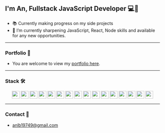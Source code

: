 ## I'm An, Fullstack JavaScript Developer 💻🎨

- 📚 Currently making progress on my side projects
- 💼 I’m currently sharpening JavaScript, React, Node skills and available for any new opportunities.

---

### Portfolio 📁

- You are welcome to view my [portfolio here](https://lbachannel.github.io/anlb-portfolio/).

---

### Stack 🛠️
<style>
  .badge {
    transition: 0.3s ease;
  }
  .badge:hover {
    filter: brightness(95%) saturate(150%);
    transform: scale(1.05);
  }
</style>
<p align="center">
  <img src="https://img.shields.io/badge/HTML5-F6F8FA?logo=html5&logoColor=E34F26" height="25" />
  <img src="https://img.shields.io/badge/CSS3-F6F8FA?logo=css3&logoColor=1572B6" height="25" />
  <img src="https://img.shields.io/badge/Sass-F6F8FA?logo=sass&logoColor=CC6699" height="25" />
  <img src="https://img.shields.io/badge/JavaScript-F6F8FA?logo=javascript&logoColor=F7DF1E" height="25" />
  <img src="https://img.shields.io/badge/ReactJS-F6F8FA?logo=react&logoColor=61DAFB" height="25" />
  <img src="https://img.shields.io/badge/TypeScript-F6F8FA?logo=typescript&logoColor=3178C6" height="25" />
  <img src="https://img.shields.io/badge/Node.js-F6F8FA?logo=node.js&logoColor=339933" height="25" />
  <img src="https://img.shields.io/badge/Express-F6F8FA?logo=express&logoColor=000000" height="25" />
  <img src="https://img.shields.io/badge/MongoDB-F6F8FA?logo=mongodb&logoColor=47A248" height="25" />
  <img src="https://img.shields.io/badge/Antd-F6F8FA?logo=antdesign&logoColor=0170FE" height="25" />
  <img src="https://img.shields.io/badge/Tailwind%20CSS-F6F8FA?logo=tailwind-css&logoColor=38B2AC" height="25" />
  <img src="https://img.shields.io/badge/Bootstrap-F6F8FA?logo=bootstrap&logoColor=7952B3" height="25" />
  <img src="https://img.shields.io/badge/ESLint-F6F8FA?logo=eslint&logoColor=4B32C3" height="25" />
  <img src="https://img.shields.io/badge/Git-F6F8FA?logo=git&logoColor=F05032" height="25" />
  <img src="https://img.shields.io/badge/VS%20Code-F6F8FA?logo=visual-studio-code&logoColor=007ACC" height="25" />
  <img src="https://img.shields.io/badge/Firebase-F6F8FA?logo=firebase&logoColor=FFCA28" height="25" />
</p>

---

### Contact 💬

- anlb19749@gmail.com
